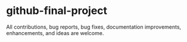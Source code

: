 # github-final-project

All contributions, bug reports, bug fixes, documentation improvements, enhancements, and ideas are welcome.
